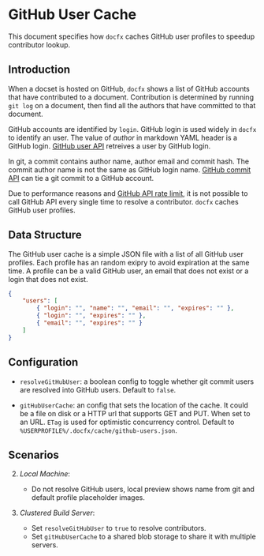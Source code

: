 # GitHub User Cache

This document specifies how `docfx` caches GitHub user profiles to speedup contributor lookup.

## Introduction

When a docset is hosted on GitHub, `docfx` shows a list of GitHub accounts that have contributed to a document.
Contribution is determined by running `git log` on a document, then find all the authors that have committed
to that document.

GitHub accounts are identified by `login`. GitHub login is used widely in `docfx` to identify an user.
The value of _author_ in markdown YAML header is a GitHub login. [GitHub user API](https://developer.github.com/v3/users/#get-a-single-user) retreives a user by GitHub login.

In git, a commit contains author name, author email and commit hash. The commit author name is not the same as GitHub login name. [GitHub commit API](https://developer.github.com/v3/repos/commits/#get-a-single-commit) can tie a git commit to a GitHub account.

Due to performance reasons and [GitHub API rate limit](https://developer.github.com/v3/rate_limit/), it is not possible to call GitHub API every single time to resolve a contributor. `docfx` caches GitHub user profiles.

## Data Structure

The GitHub user cache is a simple JSON file with a list of all GitHub user profiles.
Each profile has an random exipry to avoid expiration at the same time.
A profile can be a valid GitHub user, an email that does not exist or a login that does not exist.

```json
{
    "users": [
        { "login": "", "name": "", "email": "", "expires": "" },
        { "login": "", "expires": "" },
        { "email": "", "expires": "" }
    ]
}
```

## Configuration

- `resolveGitHubUser`: a boolean config to toggle whether git commit users are resolved into GitHub users. Default to `false`.

- `gitHubUserCache`: an config that sets the location of the cache. It could be a file on disk or a HTTP url that supports GET and PUT. When set to an URL. `ETag` is used for optimistic concurrency control. Default to `%USERPROFILE%/.docfx/cache/github-users.json`.

## Scenarios

2. *Local Machine*:
    - Do not resolve GitHub users, local preview shows name from git and default profile placeholder images.

1. *Clustered Build Server*:
    - Set `resolveGitHubUser` to `true` to resolve contributors.
    - Set `gitHubUserCache` to a shared blob storage to share it with multiple servers.
